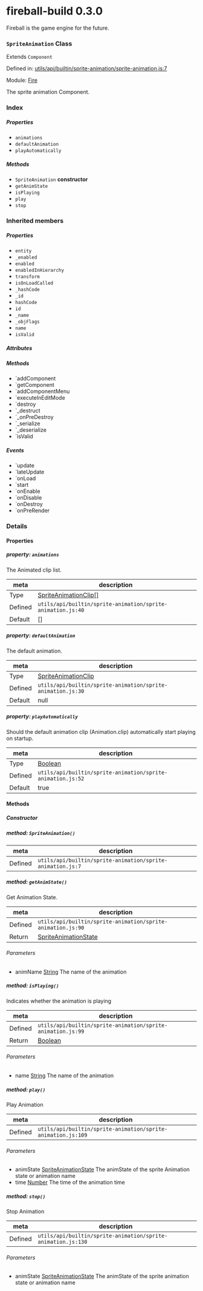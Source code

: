 
# fireball-build 0.3.0

Fireball is the game engine for the future.

### `SpriteAnimation` Class

Extends `Component`

Defined in: [utils/api/builtin/sprite-animation/sprite-animation.js:7](../files/utils/api/builtin/sprite-animation/sprite-animation.js.js)

Module: [Fire](../modules/Fire.md)




The sprite animation Component.

### Index

##### Properties

  - `animations`
  - `defaultAnimation`
  - `playAutomatically`



##### Methods

  - `SpriteAnimation` **constructor**
  - `getAnimState`
  - `isPlaying`
  - `play`
  - `stop`




### Inherited members

##### Properties

- `entity`
- `_enabled`
- `enabled`
- `enabledInHierarchy`
- `transform`
- `isOnLoadCalled`
- `_hashCode`
- `_id`
- `hashCode`
- `id`
- `_name`
- `_objFlags`
- `name`
- `isValid`

##### Attributes


##### Methods

- `addComponent
- `getComponent
- `addComponentMenu
- `executeInEditMode
- `destroy
- `_destruct
- `_onPreDestroy
- `_serialize
- `_deserialize
- `isValid

##### Events

- `update
- `lateUpdate
- `onLoad
- `start
- `onEnable
- `onDisable
- `onDestroy
- `onPreRender



### Details


#### Properties



##### property: `animations`

The Animated clip list.

| meta | description |
|------|-------------|
| Type | <a href="../classes/SpriteAnimationClip.html" class="crosslink">SpriteAnimationClip[]</a> |
| Defined | `utils/api/builtin/sprite-animation/sprite-animation.js:40` |
| Default    | [] |




##### property: `defaultAnimation`

The default animation.

| meta | description |
|------|-------------|
| Type | <a href="../classes/SpriteAnimationClip.html" class="crosslink">SpriteAnimationClip</a> |
| Defined | `utils/api/builtin/sprite-animation/sprite-animation.js:30` |
| Default    | null |




##### property: `playAutomatically`

Should the default animation clip (Animation.clip) automatically start playing on startup.

| meta | description |
|------|-------------|
| Type | <a href="https://developer.mozilla.org/en/JavaScript/Reference/Global_Objects/Boolean" class="crosslink external" target="_blank">Boolean</a> |
| Defined | `utils/api/builtin/sprite-animation/sprite-animation.js:52` |
| Default    | true |






<!-- Method Block -->
#### Methods

##### Constructor

##### method: `SpriteAnimation()`



| meta | description |
|------|-------------|
| Defined | `utils/api/builtin/sprite-animation/sprite-animation.js:7` |



##### method: `getAnimState()`

Get Animation State.

| meta | description |
|------|-------------|
| Defined | `utils/api/builtin/sprite-animation/sprite-animation.js:90` |
| Return 		 | <a href="../classes/SpriteAnimationState.html" class="crosslink">SpriteAnimationState</a> 

###### Parameters
- animName <a href="https://developer.mozilla.org/en/JavaScript/Reference/Global_Objects/String" class="crosslink external" target="_blank">String</a> The name of the animation


##### method: `isPlaying()`

Indicates whether the animation is playing

| meta | description |
|------|-------------|
| Defined | `utils/api/builtin/sprite-animation/sprite-animation.js:99` |
| Return 		 | <a href="https://developer.mozilla.org/en/JavaScript/Reference/Global_Objects/Boolean" class="crosslink external" target="_blank">Boolean</a> 

###### Parameters
- name <a href="https://developer.mozilla.org/en/JavaScript/Reference/Global_Objects/String" class="crosslink external" target="_blank">String</a> The name of the animation


##### method: `play()`

Play Animation

| meta | description |
|------|-------------|
| Defined | `utils/api/builtin/sprite-animation/sprite-animation.js:109` |

###### Parameters
- animState <a href="../classes/SpriteAnimationState.html" class="crosslink">SpriteAnimationState</a> The animState of the sprite Animation state or animation name
- time <a href="https://developer.mozilla.org/en/JavaScript/Reference/Global_Objects/Number" class="crosslink external" target="_blank">Number</a> The time of the animation time


##### method: `stop()`

Stop Animation

| meta | description |
|------|-------------|
| Defined | `utils/api/builtin/sprite-animation/sprite-animation.js:130` |

###### Parameters
- animState <a href="../classes/SpriteAnimationState.html" class="crosslink">SpriteAnimationState</a> The animState of the sprite animation state or animation name



